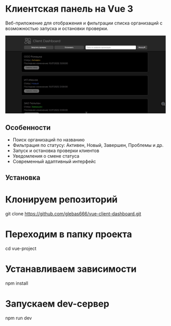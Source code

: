 # Клиентская панель на Vue 3

Веб-приложение для отображения и фильтрации списка организаций с возможностью запуска и остановки проверки.

![Скриншот интерфейса](./screenshot.png)

## Особенности

- Поиск организаций по названию
- Фильтрация по статусу: Активен, Новый, Завершен, Проблемы и др.
- Запуск и остановка проверки клиентов
- Уведомления о смене статуса
- Современный адаптивный интерфейс

## Установка

# Клонируем репозиторий
git clone https://github.com/glebas666/vue-client-dashboard.git
# Переходим в папку проекта
cd vue-project

# Устанавливаем зависимости
npm install

# Запускаем dev-сервер
npm run dev
